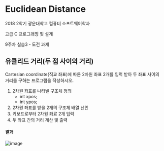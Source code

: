 # Euclidean Distance

2018 2학기 광운대학교 컴퓨터 소프트웨어학과

고급 C 프로그래밍 및 설계

9주차 실습3 - 도전 과제

## 유클리드 거리(두 점 사이의 거리)

Cartesian coordinate(직교 좌표)에 따른 2차원 좌표 2개를 입력 받아 두 좌표 사이의 거리를 구하는 프로그램을 작성하시오.

1. 2차원 좌표를 나타낼 구조체 정의
   - int xpos;
   - int ypos;
2. 2차원 좌표를 받을 2개의 구조체 배열 선언
3. 키보드로부터 2차원 좌료 2개 입력
4. 두 좌표 간의 거리 계산 및 출력

#### 결과 

![image](https://user-images.githubusercontent.com/36066656/49718150-9cc42c80-fc9c-11e8-8a5f-a98361248876.png)

